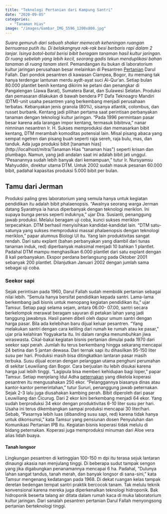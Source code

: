 ```yaml
---
title: "Teknologi Pertanian dari Kampung Santri"
date: "2020-09-05"
categories: 
  - "Tanaman Hias"
image: "/images/Gambar_IMG_5596_1200x800.jpg"
---
```


_Suara gemuruh dari sebuah shaker memecah keheningan ruangan bernuansa putih itu. Di belakangnya rak-rak besi berbaris rapi dalam 2 lanjar. Isinya botol-botol berisi bibit beragam tanaman hasil kultur jaringan. Di ruang sebelah yang lebih kecil, seorang gadis tekun menduplikasi bahan tanaman di ruang tanam steril._ Pemandangan itu bukan di laboratorium kultur jaringan perusahaan besar melainkan di Pesantren [Pertanian](http://localhost/mitra/pertanian "Pertanian") Darul Fallah. Dari pondok pesantren di kawasan Ciampea, Bogor, itu memang tak hanya terdengar lantunan merdu aydt-ayat suci Al-Qur’an. Setiap bulan 80.000 plantlet benih kentang dikirim ke petani dan penangkar di Pangalengan (Jawa Barat), Sumatera Barat, dan Sulawesi Selatan. Produksi dan pemasaran dilakukan di bawah bendera PT Dafa Teknoagro Mandiri (DTM)-unit usaha pesantren yang berkembang menjadi perusahaan terbatas. Kebanyakan jenis granola (80%), sisanya atlantik, colombus, dan russet burbank. Kentang jadi pilihan pertama saat perintisan perbanyakan tanaman dengan teknologi kultur jaringan. “Pada 1996 permintaan pasar besar karena ada larangan impor kentang, termasuk bibitnva,” nanar nimninan nesantren Ir. H. Sukses memproduksi dan memasarkan bibit kentang, DTM merambah komoditas potensial lain. Misal pisang abaca yang sempat ngetren dan pisang buah seperti raja sereh, raja bulu, mas, dan tanduk. Ada juga produksi bibit [tanaman hias](http://localhost/mitra/Tanaman Hias "tanaman hias") seperti krisan dan plumbago. Namun, yang jadi andalan saat ini adalah bibit jati unggul. “Pesanannya sudah lebih banyak dari kemampuan,” tutur Ir. Nursyamsu Mahyuddin, direktur utama DTM. Untuk 2002 sudah masuk pesanan 60.000 bibit, padahal kapasitas produksi 5.000 bibit per bulan.

## Tamu dari Jerman

Produksi paling gres laboratorium yang semula hanya untuk kegiatan pendidikan itu adalah bibit phalaenopsis. “Awalnya seorang warga Jerman datang Syaratnya ia harus diperbanyak dengan teknologi meriklon. Ini supaya bunga persis seperti induknya,” ujar Dra. Susianti, penanggung jawab produksi. Melalui beragam uji coba, kunci sukses meriklon terpecahkan. DTM berhasil menyisihkan kandidat-kandidat lain. “DTM satu-satunya yang sukses memproduksi massal phalaenopsis dengan teknologi meriklon,” papar alumnus Biologi UI itu. Yang lain produktivitas sangat rendah. Dari satu explant (bahan perbanyakan yang diambil dari tunas tanaman induk, red) diperbanyak maksimal menjadi 10 bahkan 1 plantlet. Padahal DTM mampu menghasilkan 6.000 plantlet dari satu explant dengan 8 kali perbanyakan. Ekspor perdana berlangsung pada Oktober 2001 sebanyak 200 plantlet. Dilanjutkan Januari 2002 dengan jumlah sama sebagai uji coba.

### Seekor sapi

Sejak perintisan pada 1960, Darul Fallah sudah membidik pertanian sebagai nilai lebih. “Semula hanya bersifat pendidikan kepada santri. Lama-lama berkembang jadi bisnis untuk menopang kegiatan pendidikan itu,” ujar Tamsur. Setiap pagi selama sejam, antara 06.00- 07.00, santri secara berkelompok merawat beragam sayuran di petakan lahan yang jadi tanggung jawabnya. Hasil panen dibeli oleh dapur umum santri dengan harga pasar. Bila ada kelebihan baru dijual keluar pesantren. “Yang melakukan santri dengan cara keliling dari rumah ke rumah atau ke pasar,” ujar pria kelahiran Yogyakarta itu. Ini dalam rangka menumbuhkan jiwa wiraswasta. Cikal-bakal kegiatan bisnis pertanian dimulai pada 1970 dari seekor sapi perah. Jumlah itu terus berkembang hingga sekarang mencapai 24 betina dan 5 jantan dewasa. Dari ternak sapi itu dihasilkan 95-150 liter susu per hari. Produksi masih bisa ditingkatkan lantaran pasar masih terbuka. Susu dijual eceran dengan pelanggan utama penghuni perumahan di sekitar Leuwiliang dan Bogor. Cara berjualan itu lebih disukai karena harga jual lebih tinggi. “Lagipula bisa memberi kehidupan bagi loper,” papar Tamsur. Setiap menjelang Idul Adha [peternakan](http://localhost/mitra/peternakan "peternakan") yang dikelola koperasi pesantren itu mengusahakan 250 ekor. “Pelanggannya biasanya dinas atau kantor-kantor pemerintahan,” tutur Sururi, penanggung jawab peternakan. Sejak 2-3 lalu juga diusahakan kambing perah. Bibit diperoleh dari pasar Leuwiliang dan Cicurug. Dari 2 ekor kini berkembang menjadi 64 ekor. Yang sudah berproduksi 34 ekor dengan produktivitas 6-10 liter susu per hari. Usaha ini terus dikembangkan sampai produksi mencapai 30 liter/hari. Sebab, “Pasarnya lebih luas (dibanding susu sapi, red) karena tidak hanya untuk dikonsumsi,” kata Tamsur yang pensiunan dosen Penyuluhan dan Komunikasi Pertanian IPB itu. Kegiatan bisnis koperasi tidak melulu di bidang peternakan. Koperasi juga memproduksi minuman dari Aloe vera alias lidah buaya.

#### Tanah longsor

Lingkungan pesantren di ketinggian 100-150 m dpi itu terasa sejuk lantaran dinaungi akasia nan menjulang tinggi. Di beberapa sudut tampak sengon yang jika digabungkan penanamannya mencapai 6 ha. Padahal, “Dulunya lahan sangat tandus, tanah merah, dan banyak longsor di sana-sini,” kata Tamsur mengenang kedatangan pada 1968. Di dekat ruangan kelas tampak deretan bedengan tempat santri praktik bercocok tanam. Tak melulu teknik konvensional karena mereka juga diperkenalkan teknologi hidroponik. Bak hidroponik beserta talang air ditata dalam rumah kaca di muka laboratorium kultur jaringan. Dari sanalah pesantren pertanian Darul Fallah menyongsong pertanian berteknologi tinggi.
